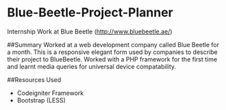 # Blue-Beetle-Project-Planner
Internship Work at Blue Beetle (http://www.bluebeetle.ae/)

##Summary
Worked at a web development company called Blue Beetle for a month. This is a responsive elegant form used by companies to describe their project to BlueBeetle.
Worked with a PHP framework for the first time and learnt media queries for universal device compatability.

##Resources Used
- Codeigniter Framework
- Bootstrap (LESS)


